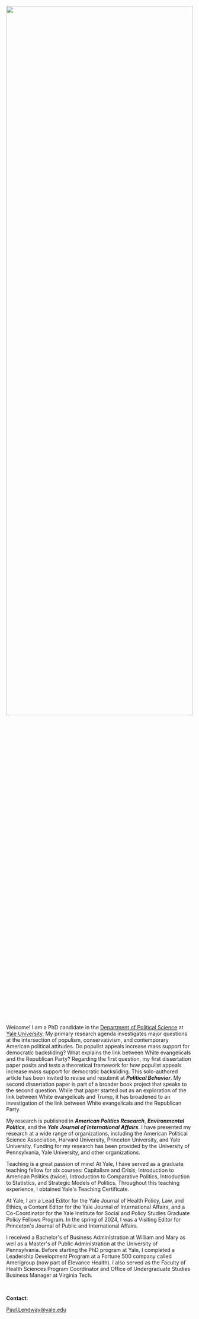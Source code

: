 <head>
<meta name="google-site-verification" content="C8Um20-6MdtkcSlOpJAMTORJyUaPrKQsnPuxmnDJDFk" />
 </head>


 

<img src = "https://user-images.githubusercontent.com/78934389/225647444-7cf7da92-f7c0-40f3-8d5c-e3d1e87c6b1b.png" width = "100%" height = "70%" style = "float:top; margin-right:20px" >



Welcome! I am a PhD candidate in the [Department of Political Science](https://politicalscience.yale.edu/) at [Yale University](https://www.yale.edu/). My primary research agenda investigates major questions at the intersection of populism, conservativism, and contemporary American political attitudes. Do populist appeals increase mass support for democratic backsliding? What explains the link between White evangelicals and the Republican Party? Regarding the first question, my first dissertation paper posits and tests a theoretical framework for how populist appeals increase mass support for democratic backsliding. This solo-authored article has been invited to revise and resubmit at _**Political Behavior**_. My second dissertation paper is part of a broader book project that speaks to the second question. While that paper started out as an exploration of the link between White evangelicals and Trump, it has broadened to an investigation of the link between White evangelicals and the Republican Party.

My research is published in _**American Politics Research**_, _**Environmental Politics**_, and the _**Yale Journal of International Affairs**_. I have presented my research at a wide range of organizations, including the American Political Science Association,  Harvard University, Princeton University, and Yale University. Funding for my research has been provided by the University of Pennsylvania, Yale University, and other organizations.

Teaching is a great passion of mine! At Yale, I have served as a graduate teaching fellow for six courses: Capitalism and Crisis, Introduction to American Politics (twice), Introduction to Comparative Politics, Introduction to Statistics, and Strategic Models of Politics. Throughout this teaching experience, I obtained Yale's Teaching Certificate.  

At Yale, I am a Lead Editor for the Yale Journal of Health Policy, Law, and Ethics, a Content Editor for the Yale Journal of International Affairs, and a Co-Coordinator for the Yale Institute for Social and Policy Studies Graduate Policy Fellows Program. In the spring of 2024, I was a Visiting Editor for Princeton's Journal of Public and International Affairs. 

I received a Bachelor's of Business Administration at William and Mary as well as a Master's of Public Administration at the University of Pennsylvania. Before starting the PhD program at Yale, I completed a Leadership Development Program at a Fortune 500 company called Amerigroup (now part of Elevance Health). I also served as the Faculty of Health Sciences Program Coordinator and Office of Undergraduate Studies Business Manager at Virginia Tech. 




 &nbsp;
 
**Contact:**

Paul.Lendway@yale.edu




 &nbsp;
 




